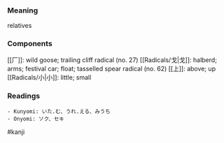 ### Meaning

relatives

### Components

[[厂]]: wild goose; trailing cliff radical (no. 27) [[Radicals/戈|戈]]: halberd; arms; festival car; float; tasselled spear radical (no. 62) [[上]]: above; up [[Radicals/小|小]]: little; small

### Readings

```
- Kunyomi: いた.む、うれ.える、みうち
- Onyomi: ソク、セキ
```

#kanji